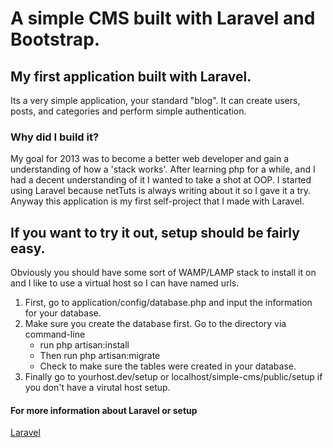 # A simple CMS built with Laravel and Bootstrap.

## My first application built with Laravel. 

Its a very simple application, your standard "blog". It can create users, posts, and categories and perform simple authentication. 

### Why did I build it? 

My goal for 2013 was to become a better web developer and gain a understanding of how a 'stack works'. After learning php for a while, and I had a decent understanding of it I wanted to take a shot at OOP. I started using Laravel because netTuts is always writing about it so I gave it a try. Anyway this application is my first self-project that I made with Laravel. 

## If you want to try it out, setup should be fairly easy. 

Obviously you should have some sort of WAMP/LAMP stack to install it on and I like to use a virtual host so I can have named urls. 

1. First, go to application/config/database.php and input the information for your database.
2. Make sure you create the database first. Go to the directory via command-line
	- run php artisan:install
	- Then run php artisan:migrate
	- Check to make sure the tables were created in your database.
3. Finally go to yourhost.dev/setup or localhost/simple-cms/public/setup if you don't have a virutal host setup. 

#### For more information about Laravel or setup
[Laravel](http://laravel.com/ "Laravel")